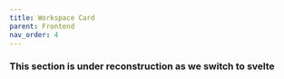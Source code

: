 ```yaml
---
title: Workspace Card
parent: Frontend
nav_order: 4
---
```


### This section is under reconstruction as we switch to svelte